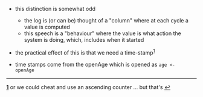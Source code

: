
- this distinction is somewhat odd
	- the log is (or can be) thought of a \"column\" where at each cycle a value is computed
	- this speech is a \"behaviour\" where the value is what action the system is doing, which, includes when it started

- the practical effect of this is that we need a time-stamp<sup id='f_link1'>[1](#f_note1)</sup>
- time stamps come from the openAge which is opened as `age <- openAge`


----
<b id='f_link1'>[1](#f_note1)</b>
or we could cheat and use an ascending counter ... but that's
[↩](#f_note1)
